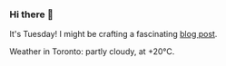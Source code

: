 ### Hi there :wave:

It's Tuesday! I might be crafting a fascinating [blog post](https://www.benjaminwuethrich.dev).

Weather in Toronto: partly cloudy, at +20°C.
